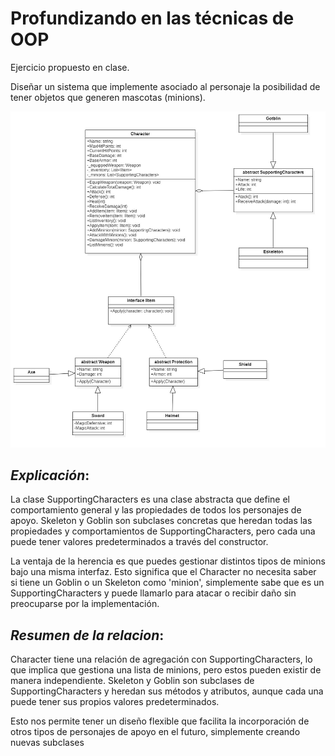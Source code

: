 # **Profundizando en las técnicas de OOP**

Ejercicio propuesto en clase.

Diseñar un sistema que implemente asociado al personaje la posibilidad de tener objetos que generen mascotas (minions).

![Diagrama de clases](UML.jpg)


## **_Explicación_**:

La clase SupportingCharacters es una clase abstracta que define el comportamiento general y las propiedades de todos los personajes de apoyo.
Skeleton y Goblin son subclases concretas que heredan todas las propiedades y comportamientos de SupportingCharacters, pero cada una puede tener valores predeterminados a través del constructor.


La ventaja de la herencia es que puedes gestionar distintos tipos de minions bajo una misma interfaz. Esto significa que el Character no necesita saber si tiene un Goblin o un Skeleton como 'minion', simplemente sabe que es un SupportingCharacters y puede llamarlo para atacar o recibir daño sin preocuparse por la implementación.
## **_Resumen de la relacion_**:


Character tiene una relación de agregación con SupportingCharacters, lo que implica que gestiona una lista de minions, pero estos pueden existir de manera independiente. Skeleton y Goblin son subclases de SupportingCharacters y heredan sus métodos y atributos, aunque cada una puede tener sus propios valores predeterminados.


Esto nos permite tener un diseño flexible que facilita la incorporación de otros tipos de personajes de apoyo en el futuro, simplemente creando nuevas subclases